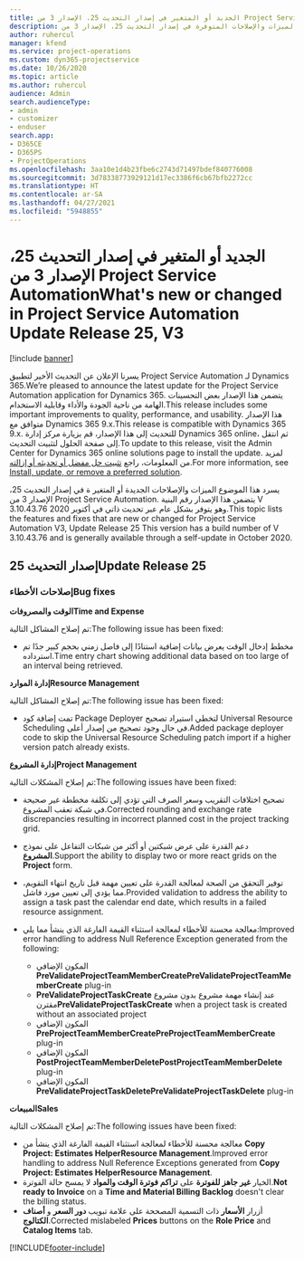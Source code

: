 ```yaml
---
title: الجديد أو المتغير في إصدار التحديث 25، الإصدار 3 من Project Service Automation
description: يسرد هذا الموضوع الميزات والإصلاحات المتوفرة في إصدار التحديث 25، الإصدار 3 من Project Service Automation.
author: ruhercul
manager: kfend
ms.service: project-operations
ms.custom: dyn365-projectservice
ms.date: 10/26/2020
ms.topic: article
ms.author: ruhercul
audience: Admin
search.audienceType:
- admin
- customizer
- enduser
search.app:
- D365CE
- D365PS
- ProjectOperations
ms.openlocfilehash: 3aa10e1d4b23fbe6c2743d71497bdef840776008
ms.sourcegitcommit: 3d78338773929121d17ec3386f6cb67bfb2272cc
ms.translationtype: HT
ms.contentlocale: ar-SA
ms.lasthandoff: 04/27/2021
ms.locfileid: "5948855"
---
```

# <a name="whats-new-or-changed-in-project-service-automation-update-release-25-v3"></a><span data-ttu-id="61ca5-103">الجديد أو المتغير في إصدار التحديث 25، الإصدار 3 من Project Service Automation</span><span class="sxs-lookup"><span data-stu-id="61ca5-103">What's new or changed in Project Service Automation Update Release 25, V3</span></span>

[!include [banner](../includes/psa-now-project-operations.md)]

<span data-ttu-id="61ca5-104">يسرنا الإعلان عن التحديث الأخير لتطبيق Project Service Automation لـ Dynamics 365.</span><span class="sxs-lookup"><span data-stu-id="61ca5-104">We’re pleased to announce the latest update for the Project Service Automation application for Dynamics 365.</span></span> <span data-ttu-id="61ca5-105">يتضمن هذا الإصدار بعض التحسينات الهامة من ناحية الجودة والأداء وقابلية الاستخدام.</span><span class="sxs-lookup"><span data-stu-id="61ca5-105">This release includes some important improvements to quality, performance, and usability.</span></span> <span data-ttu-id="61ca5-106">هذا الإصدار متوافق مع Dynamics 365 9.x.</span><span class="sxs-lookup"><span data-stu-id="61ca5-106">This release is compatible with Dynamics 365 9.x.</span></span> <span data-ttu-id="61ca5-107">للتحديث إلى هذا الإصدار، قم بزيارة مركز إدارة Dynamics 365 online، ثم انتقل إلى صفحة الحلول لتثبيت التحديث.</span><span class="sxs-lookup"><span data-stu-id="61ca5-107">To update to this release, visit the Admin Center for Dynamics 365 online solutions page to install the update.</span></span> <span data-ttu-id="61ca5-108">لمزيد من المعلومات، راجع [تثبيت حل مفضل أو تحديثه أو إزالته](/power-platform/admin/install-remove-preferred-solution).</span><span class="sxs-lookup"><span data-stu-id="61ca5-108">For more information, see [Install, update, or remove a preferred solution](/power-platform/admin/install-remove-preferred-solution).</span></span>

<span data-ttu-id="61ca5-109">يسرد هذا الموضوع الميزات والإصلاحات الجديدة أو المتغير ة في إصدار التحديث 25، الإصدار 3 من Project Service Automation. يتضمن هذا الإصدار رقم البنية V 3.10.43.76 وهو يتوفر بشكل عام عبر تحديث ذاتي في أكتوبر 2020.</span><span class="sxs-lookup"><span data-stu-id="61ca5-109">This topic lists the features and fixes that are new or changed for Project Service Automation V3, Update Release 25 This version has a build number of V 3.10.43.76 and is generally available through a self-update in October 2020.</span></span>

## <a name="update-release-25"></a><span data-ttu-id="61ca5-110">إصدار التحديث 25</span><span class="sxs-lookup"><span data-stu-id="61ca5-110">Update Release 25</span></span>

### <a name="bug-fixes"></a><span data-ttu-id="61ca5-111">إصلاحات الأخطاء</span><span class="sxs-lookup"><span data-stu-id="61ca5-111">Bug fixes</span></span>

<span data-ttu-id="61ca5-112">**الوقت والمصروفات**</span><span class="sxs-lookup"><span data-stu-id="61ca5-112">**Time and Expense**</span></span>

<span data-ttu-id="61ca5-113">تم إصلاح المشاكل التالية:</span><span class="sxs-lookup"><span data-stu-id="61ca5-113">The following issue has been fixed:</span></span>

- <span data-ttu-id="61ca5-114">مخطط إدخال الوقت يعرض بيانات إضافية استنادًا إلى فاصل زمني بحجم كبير جدًا تم استرداده.</span><span class="sxs-lookup"><span data-stu-id="61ca5-114">Time entry chart showing additional data based on too large of an interval being retrieved.</span></span>

<span data-ttu-id="61ca5-115">**إدارة الموارد**</span><span class="sxs-lookup"><span data-stu-id="61ca5-115">**Resource Management**</span></span>

<span data-ttu-id="61ca5-116">تم إصلاح المشاكل التالية:</span><span class="sxs-lookup"><span data-stu-id="61ca5-116">The following issue has been fixed:</span></span>

- <span data-ttu-id="61ca5-117">تمت إضافة كود Package Deployer لتخطي استيراد تصحيح Universal Resource Scheduling في حال وجود تصحيح من إصدار أعلى.</span><span class="sxs-lookup"><span data-stu-id="61ca5-117">Added package deployer code to skip the Universal Resource Scheduling patch import if a higher version patch already exists.</span></span>

<span data-ttu-id="61ca5-118">**إدارة المشروع**</span><span class="sxs-lookup"><span data-stu-id="61ca5-118">**Project Management**</span></span>

<span data-ttu-id="61ca5-119">تم إصلاح المشكلات التالية:</span><span class="sxs-lookup"><span data-stu-id="61ca5-119">The following issues have been fixed:</span></span>

- <span data-ttu-id="61ca5-120">تصحيح اختلافات التقريب وسعر الصرف التي تؤدي إلى تكلفة مخططة غير صحيحة في شبكة تعقب المشروع.</span><span class="sxs-lookup"><span data-stu-id="61ca5-120">Corrected rounding and exchange rate discrepancies resulting in incorrect planned cost in the project tracking grid.</span></span>
- <span data-ttu-id="61ca5-121">دعم القدرة على عرض شبكتين أو أكثر من شبكات التفاعل على نموذج **المشروع**.</span><span class="sxs-lookup"><span data-stu-id="61ca5-121">Support the ability to display two or more react grids on the **Project** form.</span></span>
- <span data-ttu-id="61ca5-122">توفير التحقق من الصحة لمعالجة القدرة على تعيين مهمة قبل تاريخ انتهاء التقويم، مما يؤدي إلى تعيين مورد فاشل.</span><span class="sxs-lookup"><span data-stu-id="61ca5-122">Provided validation to address the ability to assign a task past the calendar end date, which results in a failed resource assignment.</span></span>
- <span data-ttu-id="61ca5-123">معالجة محسنة للأخطاء لمعالجة استثناء القيمة الفارغة الذي ينشأ مما يلي:</span><span class="sxs-lookup"><span data-stu-id="61ca5-123">Improved error handling to address Null Reference Exception generated from the following:</span></span>

    - <span data-ttu-id="61ca5-124">المكون الإضافي **PreValidateProjectTeamMemberCreate‎**</span><span class="sxs-lookup"><span data-stu-id="61ca5-124">**PreValidateProjectTeamMemberCreate** plug-in</span></span>
    - <span data-ttu-id="61ca5-125">**PreValidateProjectTaskCreate** عند إنشاء مهمة مشروع بدون مشروع مقترن</span><span class="sxs-lookup"><span data-stu-id="61ca5-125">**PreValidateProjectTaskCreate** when a project task is created without an associated project</span></span>
    - <span data-ttu-id="61ca5-126">المكون الإضافي **PreProjectTeamMemberCreate‎**</span><span class="sxs-lookup"><span data-stu-id="61ca5-126">**PreProjectTeamMemberCreate** plug-in</span></span>
    - <span data-ttu-id="61ca5-127">المكون الإضافي **PostProjectTeamMemberDelete‎**</span><span class="sxs-lookup"><span data-stu-id="61ca5-127">**PostProjectTeamMemberDelete** plug-in</span></span>
    - <span data-ttu-id="61ca5-128">المكون الإضافي **PreValidateProjectTaskDelete**</span><span class="sxs-lookup"><span data-stu-id="61ca5-128">**PreValidateProjectTaskDelete** plug-in</span></span>

<span data-ttu-id="61ca5-129">**المبيعات**</span><span class="sxs-lookup"><span data-stu-id="61ca5-129">**Sales**</span></span>

<span data-ttu-id="61ca5-130">تم إصلاح المشكلات التالية:</span><span class="sxs-lookup"><span data-stu-id="61ca5-130">The following issues have been fixed:</span></span>

- <span data-ttu-id="61ca5-131">معالجة محسنة للأخطاء لمعالجة استثناء القيمة الفارغة الذي ينشأ من **Copy Project: Estimates HelperResource Management**.</span><span class="sxs-lookup"><span data-stu-id="61ca5-131">Improved error handling to address Null Reference Exceptions generated from **Copy Project: Estimates HelperResource Management**.</span></span>
- <span data-ttu-id="61ca5-132">الخيار **غير جاهز للفوترة** على **تراكم فوترة الوقت والمواد‬** لا يمسح حالة الفوترة.</span><span class="sxs-lookup"><span data-stu-id="61ca5-132">**Not ready to Invoice** on a **Time and Material Billing Backlog** doesn't clear the billing status.</span></span>
- <span data-ttu-id="61ca5-133">أزرار **الأسعار** ذات التسمية المصححة على علامة تبويب **دور السعر** و **أصناف الكتالوج**.</span><span class="sxs-lookup"><span data-stu-id="61ca5-133">Corrected mislabeled **Prices** buttons on the **Role Price** and **Catalog Items** tab.</span></span>


[!INCLUDE[footer-include](../includes/footer-banner.md)]